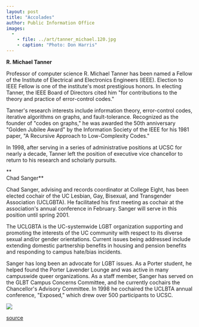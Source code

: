 ```yaml
---
layout: post
title: "Accolades"
author: Public Information Office
images:
  -
    - file: ../art/tanner_michael.120.jpg
    - caption: "Photo: Don Harris"
---
```


**R. Michael Tanner**

Professor of computer science R. Michael Tanner has been named a Fellow of the Institute of Electrical and Electronics Engineers (IEEE). Election to IEEE Fellow is one of the institute's most prestigious honors. In electing Tanner, the IEEE Board of Directors cited him "for contributions to the theory and practice of error-control codes."  
  
Tanner's research interests include information theory, error-control codes, iterative algorithms on graphs, and fault-tolerance. Recognized as the founder of "codes on graphs," he was awarded the 50th anniversary "Golden Jubilee Award" by the Information Society of the IEEE for his 1981 paper, "A Recursive Approach to Low-Complexity Codes."   
  
In 1998, after serving in a series of administrative positions at UCSC for nearly a decade, Tanner left the position of executive vice chancellor to return to his research and scholarly pursuits.

**  
Chad Sanger**

Chad Sanger, advising and records coordinator at College Eight, has been elected cochair of the UC Lesbian, Gay, Bisexual, and Transgender Association (UCLGBTA). He facilitated his first meeting as cochair at the association's annual conference in February. Sanger will serve in this position until spring 2001.  
  
The UCLGBTA is the UC-systemwide LGBT organization supporting and promoting the interests of the UC community with respect to its diverse sexual and/or gender orientations. Current issues being addressed include extending domestic partnership benefits in housing and pension benefits and responding to campus hate/bias incidents.  
  
Sanger has long been an advocate for LGBT issues. As a Porter student, he helped found the Porter Lavender Lounge and was active in many campuswide queer organizations. As a staff member, Sanger has served on the GLBT Campus Concerns Committee, and he currently cochairs the Chancellor's Advisory Committee. In 1998 he cochaired the UCLBTA annual conference, "Exposed," which drew over 500 participants to UCSC.  
  
![ ][1]

[1]: ../../images/trans.gif

[source](http://www1.ucsc.edu/currents/99-00/03-06/accolades.html "Permalink to accolades")
